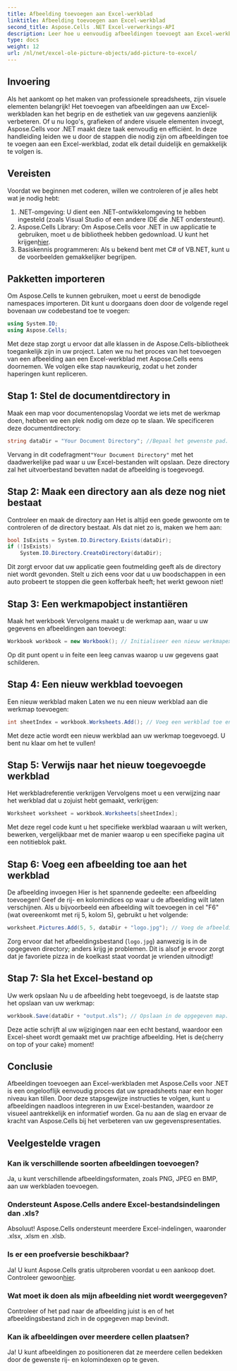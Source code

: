 ```yaml
---
title: Afbeelding toevoegen aan Excel-werkblad
linktitle: Afbeelding toevoegen aan Excel-werkblad
second_title: Aspose.Cells .NET Excel-verwerkings-API
description: Leer hoe u eenvoudig afbeeldingen toevoegt aan Excel-werkbladen met Aspose.Cells voor .NET in deze uitgebreide stapsgewijze handleiding. Verbeter uw spreadsheets.
type: docs
weight: 12
url: /nl/net/excel-ole-picture-objects/add-picture-to-excel/
---
```

## Invoering
Als het aankomt op het maken van professionele spreadsheets, zijn visuele elementen belangrijk! Het toevoegen van afbeeldingen aan uw Excel-werkbladen kan het begrip en de esthetiek van uw gegevens aanzienlijk verbeteren. Of u nu logo's, grafieken of andere visuele elementen invoegt, Aspose.Cells voor .NET maakt deze taak eenvoudig en efficiënt. In deze handleiding leiden we u door de stappen die nodig zijn om afbeeldingen toe te voegen aan een Excel-werkblad, zodat elk detail duidelijk en gemakkelijk te volgen is.
## Vereisten
Voordat we beginnen met coderen, willen we controleren of je alles hebt wat je nodig hebt:
1. .NET-omgeving: U dient een .NET-ontwikkelomgeving te hebben ingesteld (zoals Visual Studio of een andere IDE die .NET ondersteunt).
2.  Aspose.Cells Library: Om Aspose.Cells voor .NET in uw applicatie te gebruiken, moet u de bibliotheek hebben gedownload. U kunt het krijgen[hier](https://releases.aspose.com/cells/net/).
3. Basiskennis programmeren: Als u bekend bent met C# of VB.NET, kunt u de voorbeelden gemakkelijker begrijpen.
## Pakketten importeren
Om Aspose.Cells te kunnen gebruiken, moet u eerst de benodigde namespaces importeren. Dit kunt u doorgaans doen door de volgende regel bovenaan uw codebestand toe te voegen:
```csharp
using System.IO;
using Aspose.Cells;
```
Met deze stap zorgt u ervoor dat alle klassen in de Aspose.Cells-bibliotheek toegankelijk zijn in uw project.
Laten we nu het proces van het toevoegen van een afbeelding aan een Excel-werkblad met Aspose.Cells eens doornemen. We volgen elke stap nauwkeurig, zodat u het zonder haperingen kunt repliceren.
## Stap 1: Stel de documentdirectory in
Maak een map voor documentenopslag
Voordat we iets met de werkmap doen, hebben we een plek nodig om deze op te slaan. We specificeren deze documentdirectory:
```csharp
string dataDir = "Your Document Directory"; //Bepaal het gewenste pad.
```
 Vervang in dit codefragment`"Your Document Directory"` met het daadwerkelijke pad waar u uw Excel-bestanden wilt opslaan. Deze directory zal het uitvoerbestand bevatten nadat de afbeelding is toegevoegd.
## Stap 2: Maak een directory aan als deze nog niet bestaat
Controleer en maak de directory aan
Het is altijd een goede gewoonte om te controleren of de directory bestaat. Als dat niet zo is, maken we hem aan:
```csharp
bool IsExists = System.IO.Directory.Exists(dataDir);
if (!IsExists)
    System.IO.Directory.CreateDirectory(dataDir);
```
Dit zorgt ervoor dat uw applicatie geen foutmelding geeft als de directory niet wordt gevonden. Stelt u zich eens voor dat u uw boodschappen in een auto probeert te stoppen die geen kofferbak heeft; het werkt gewoon niet!
## Stap 3: Een werkmapobject instantiëren
Maak het werkboek
Vervolgens maakt u de werkmap aan, waar u uw gegevens en afbeeldingen aan toevoegt:
```csharp
Workbook workbook = new Workbook(); // Initialiseer een nieuw werkmapexemplaar.
```
Op dit punt opent u in feite een leeg canvas waarop u uw gegevens gaat schilderen.
## Stap 4: Een nieuw werkblad toevoegen
Een nieuw werkblad maken
Laten we nu een nieuw werkblad aan die werkmap toevoegen:
```csharp
int sheetIndex = workbook.Worksheets.Add(); // Voeg een werkblad toe en ontvang de index.
```
Met deze actie wordt een nieuw werkblad aan uw werkmap toegevoegd. U bent nu klaar om het te vullen!
## Stap 5: Verwijs naar het nieuw toegevoegde werkblad
Het werkbladreferentie verkrijgen
Vervolgens moet u een verwijzing naar het werkblad dat u zojuist hebt gemaakt, verkrijgen:
```csharp
Worksheet worksheet = workbook.Worksheets[sheetIndex];
```
Met deze regel code kunt u het specifieke werkblad waaraan u wilt werken, bewerken, vergelijkbaar met de manier waarop u een specifieke pagina uit een notitieblok pakt.
## Stap 6: Voeg een afbeelding toe aan het werkblad
De afbeelding invoegen
Hier is het spannende gedeelte: een afbeelding toevoegen! Geef de rij- en kolomindices op waar u de afbeelding wilt laten verschijnen. Als u bijvoorbeeld een afbeelding wilt toevoegen in cel "F6" (wat overeenkomt met rij 5, kolom 5), gebruikt u het volgende:
```csharp
worksheet.Pictures.Add(5, 5, dataDir + "logo.jpg"); // Voeg de afbeelding toe.
```
Zorg ervoor dat het afbeeldingsbestand (`logo.jpg`) aanwezig is in de opgegeven directory; anders krijg je problemen. Dit is alsof je ervoor zorgt dat je favoriete pizza in de koelkast staat voordat je vrienden uitnodigt!
## Stap 7: Sla het Excel-bestand op
Uw werk opslaan
Nu u de afbeelding hebt toegevoegd, is de laatste stap het opslaan van uw werkmap:
```csharp
workbook.Save(dataDir + "output.xls"); // Opslaan in de opgegeven map.
```
 Deze actie schrijft al uw wijzigingen naar een echt bestand, waardoor een Excel-sheet wordt gemaakt met uw prachtige afbeelding. Het is de{cherry on top of your cake} moment!
## Conclusie
Afbeeldingen toevoegen aan Excel-werkbladen met Aspose.Cells voor .NET is een ongelooflijk eenvoudig proces dat uw spreadsheets naar een hoger niveau kan tillen. Door deze stapsgewijze instructies te volgen, kunt u afbeeldingen naadloos integreren in uw Excel-bestanden, waardoor ze visueel aantrekkelijk en informatief worden. Ga nu aan de slag en ervaar de kracht van Aspose.Cells bij het verbeteren van uw gegevenspresentaties.
## Veelgestelde vragen
### Kan ik verschillende soorten afbeeldingen toevoegen?
Ja, u kunt verschillende afbeeldingsformaten, zoals PNG, JPEG en BMP, aan uw werkbladen toevoegen.
### Ondersteunt Aspose.Cells andere Excel-bestandsindelingen dan .xls?
Absoluut! Aspose.Cells ondersteunt meerdere Excel-indelingen, waaronder .xlsx, .xlsm en .xlsb.
### Is er een proefversie beschikbaar?
Ja! U kunt Aspose.Cells gratis uitproberen voordat u een aankoop doet. Controleer gewoon[hier](https://releases.aspose.com/).
### Wat moet ik doen als mijn afbeelding niet wordt weergegeven?
Controleer of het pad naar de afbeelding juist is en of het afbeeldingsbestand zich in de opgegeven map bevindt.
### Kan ik afbeeldingen over meerdere cellen plaatsen?
Ja! U kunt afbeeldingen zo positioneren dat ze meerdere cellen bedekken door de gewenste rij- en kolomindexen op te geven.